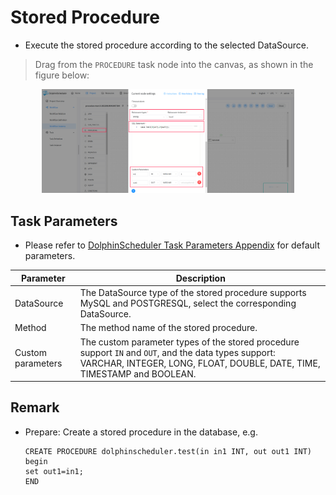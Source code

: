 # Stored Procedure

- Execute the stored procedure according to the selected DataSource.

> Drag from the `PROCEDURE` task node into the canvas, as shown in the figure below:

<p align="center">
   <img src="../../../../img/procedure_edit.png" width="80%" />
 </p>

## Task Parameters

- Please refer to [DolphinScheduler Task Parameters Appendix](appendix.md#default-task-parameters) for default parameters.

|   **Parameter**   |                                                                                 **Description**                                                                                  |
|-------------------|----------------------------------------------------------------------------------------------------------------------------------------------------------------------------------|
| DataSource        | The DataSource type of the stored procedure supports MySQL and POSTGRESQL, select the corresponding DataSource.                                                                  |
| Method            | The method name of the stored procedure.                                                                                                                                         |
| Custom parameters | The custom parameter types of the stored procedure support `IN` and `OUT`, and the data types support: VARCHAR, INTEGER, LONG, FLOAT, DOUBLE, DATE, TIME, TIMESTAMP and BOOLEAN. |

## Remark

- Prepare: Create a stored procedure in the database, e.g.

  ```
  CREATE PROCEDURE dolphinscheduler.test(in in1 INT, out out1 INT)
  begin
  set out1=in1;
  END
  ```

